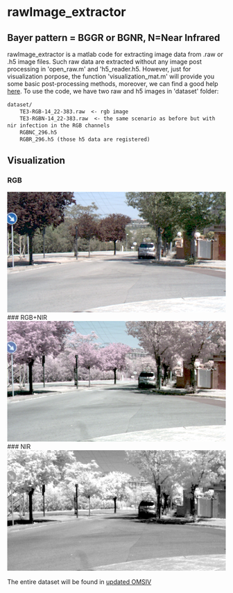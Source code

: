 # rawImage_extractor 

## Bayer pattern = BGGR or BGNR, N=Near Infrared

rawImage_extractor is a matlab code for extracting image data from .raw  or .h5 image files. Such raw data are extracted without any image post processing  in 'open_raw.m' and 'h5_reader.h5. However, just for visualization porpose, the function 
'visualization_mat.m' will provide you some basic post-processing methods, moreover, we can find a good help [here](https://stackoverflow.com/questions/39623001/how-can-i-read-10-bit-raw-image-which-contain-rgb-ir-data).
To use the code, we have two raw and h5 images in 'dataset' folder:

	dataset/
		TE3-RGB-14_22-383.raw  <- rgb image
		TE3-RGBN-14_22-383.raw  <- the same scenario as before but with nir infection in the RGB channels
		RGBNC_296.h5
		RGBR_296.h5 (those h5 data are registered)

## Visualization
### RGB
<div align='center'>
<img src="dataset/RGB.png" width="800"/>
</div>
### RGB+NIR
<div align='center'>
<img src="dataset/RGBN.png" width="800"/>
</div>
### NIR
<div align='center'>
<img src="dataset/NIR.png" width="800"/>
</div>

The entire dataset will be found in [updated OMSIV](https://xavysp.github.io/ssmid-dataset/)
	

